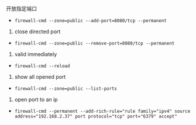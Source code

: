 



 开放指定端口 


- `firewall-cmd --zone=public --add-port=8080/tcp --permanent`


1. close directed port


- 	`firewall-cmd --zone=public --remove-port=8080/tcp --permanent`
1. valid immediately


- 	`firewall-cmd --reload`
1. show all opened port


- 	`firewall-cmd --zone=public --list-ports`


1. open port to an ip


- `firewall-cmd --permanent --add-rich-rule="rule family="ipv4" source address="192.168.2.37" port protocol="tcp" port="6379" accept"`